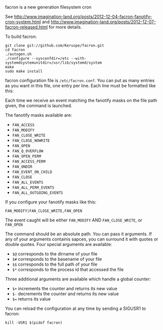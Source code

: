 facron is a new generation filesystem cron

See <http://www.imagination-land.org/posts/2012-12-04-facron-fanotify-cron-system.html> and
<http://www.imagination-land.org/posts/2012-12-07-facron-released.html> for more details.

To build facron:

```
git clone git://github.com/Keruspe/facron.git
cd facron
./autogen.sh
./configure --sysconfdir=/etc --with-systemdsystemunitdir=/usr/lib/systemd/system
make
sudo make install
```

facron configuration file is `/etc/facron.conf`.
You can put as many entries as you want in this file, one entry per line.
Each line must be formatted like this:

<file path> <fanotify masks> <command>

Each time we receive an event matching the fanotify masks on the file path given, the
command is launched.

The fanotify masks available are:

 - `FAN_ACCESS`
 - `FAN_MODIFY`
 - `FAN_CLOSE_WRITE`
 - `FAN_CLOSE_NOWRITE`
 - `FAN_OPEN`
 - `FAN_Q_OVERFLOW`
 - `FAN_OPEN_PERM`
 - `FAN_ACCESS_PERM`
 - `FAN_ONDIR`
 - `FAN_EVENT_ON_CHILD`
 - `FAN_CLOSE`
 - `FAN_ALL_EVENTS`
 - `FAN_ALL_PERM_EVENTS`
 - `FAN_ALL_OUTGOING_EVENTS`

If you configure your fanotify masks like this:

```
FAN_MODIFY|FAN_CLOSE_WRITE,FAN_OPEN
```

The event caught will be either `FAN_MODIFY` AND `FAN_CLOSE_WRITE`, or `FAN_OPEN`

The command should be an absolute path. You can pass it arguments.
If any of your arguments containis sapces, you can surround it with quotes or double quotes.
Four special arguments are available:

 - `$@` corresponds to the dirname of your file
 - `$#` corresponds to the basename of your file
 - `$$` corresponds to the full path of your file
 - `$*` corresponds to the process id that accessed the file

Three additional arguments are available which handle a global counter:

 - `$+` increments the counter and returns its new value
 - `$-` decrements the counter and returns its new value
 - `$=` returns its value

You can reload the configuration at any time by sending a SIGUSR1 to facron:

```
kill -USR1 $(pidof facron)
```
